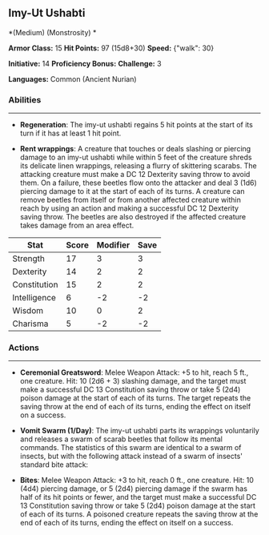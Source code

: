 ## Imy-Ut Ushabti
*(Medium) (Monstrosity) *

**Armor Class:** 15
**Hit Points:** 97 (15d8+30)
**Speed:** {"walk": 30}

**Initiative:** 14
**Proficiency Bonus:**
**Challenge:** 3

**Languages:** Common (Ancient Nurian)

### Abilities
 --- 
- **Regeneration**: The imy-ut ushabti regains 5 hit points at the start of its turn if it has at least 1 hit point.

- **Rent wrappings**: A creature that touches or deals slashing or piercing damage to an imy-ut ushabti while within 5 feet of the creature shreds its delicate linen wrappings, releasing a flurry of skittering scarabs. The attacking creature must make a DC 12 Dexterity saving throw to avoid them. On a failure, these beetles flow onto the attacker and deal 3 (1d6) piercing damage to it at the start of each of its turns. A creature can remove beetles from itself or from another affected creature within reach by using an action and making a successful DC 12 Dexterity saving throw. The beetles are also destroyed if the affected creature takes damage from an area effect.



| Stat | Score | Modifier | Save |
| ---- | ---- | ---- | ---- |
| Strength | 17 | 3 | 3 |
| Dexterity | 14 | 2 | 2 |
| Constitution | 15 | 2 | 2 |
| Intelligence | 6 | -2 | -2 |
| Wisdom | 10 | 0 | 2 |
| Charisma | 5 | -2 | -2 |

### Actions
 --- 
- **Ceremonial Greatsword**: Melee Weapon Attack: +5 to hit, reach 5 ft., one creature. Hit: 10 (2d6 + 3) slashing damage, and the target must make a successful DC 13 Constitution saving throw or take 5 (2d4) poison damage at the start of each of its turns. The target repeats the saving throw at the end of each of its turns, ending the effect on itself on a success.

- **Vomit Swarm (1/Day)**: The imy-ut ushabti parts its wrappings voluntarily and releases a swarm of scarab beetles that follow its mental commands. The statistics of this swarm are identical to a swarm of insects, but with the following attack instead of a swarm of insects' standard bite attack:

- **Bites**: Melee Weapon Attack: +3 to hit, reach 0 ft., one creature. Hit: 10 (4d4) piercing damage, or 5 (2d4) piercing damage if the swarm has half of its hit points or fewer, and the target must make a successful DC 13 Constitution saving throw or take 5 (2d4) poison damage at the start of each of its turns. A poisoned creature repeats the saving throw at the end of each of its turns, ending the effect on itself on a success.

